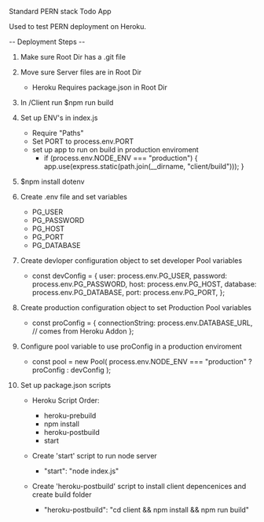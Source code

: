 Standard PERN stack Todo App

Used to test PERN deployment on Heroku.

-- Deployment Steps --

1.  Make sure Root Dir has a .git file

2.  Move sure Server files are in Root Dir

    - Heroku Requires package.json in Root Dir

3.  In /Client run $npm run build

4.  Set up ENV's in index.js

    - Require "Paths"
    - Set PORT to process.env.PORT
    - set up app to run on build in production enviroment
      - if (process.env.NODE_ENV === "production") {
        app.use(express.static(path.join(\_\_dirname, "client/build")));
        }

5.  $npm install dotenv

6.  Create .env file and set variables

    - PG_USER
    - PG_PASSWORD
    - PG_HOST
    - PG_PORT
    - PG_DATABASE

7.  Create devloper configuration object to set developer Pool variables

    - const devConfig = {
      user: process.env.PG_USER,
      password: process.env.PG_PASSWORD,
      host: process.env.PG_HOST,
      database: process.env.PG_DATABASE,
      port: process.env.PG_PORT,
      };

8.  Create production configuration object to set Production Pool variables

    - const proConfig = {
      connectionString: process.env.DATABASE_URL, // comes from Heroku Addon
      };

9.  Configure pool variable to use proConfig in a production enviroment

    - const pool = new Pool(
      process.env.NODE_ENV === "production" ? proConfig : devConfig
      );

10. Set up package.json scripts

    - Heroku Script Order:

      - heroku-prebuild
      - npm install
      - heroku-postbuild
      - start

    - Create 'start' script to run node server

      - "start": "node index.js"

    - Create 'heroku-postbuild' script to install client depencenices and create build folder

      - "heroku-postbuild": "cd client && npm install && npm run build"

